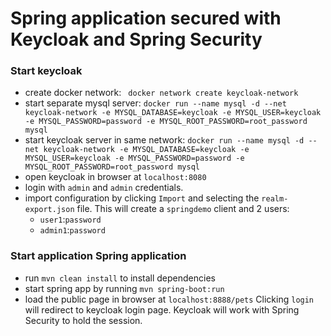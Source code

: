 # Spring application secured with Keycloak and Spring Security

### Start keycloak

- create docker network:
` docker network create keycloak-network`
- start separate mysql server:
`docker run --name mysql -d --net keycloak-network -e MYSQL_DATABASE=keycloak -e MYSQL_USER=keycloak -e MYSQL_PASSWORD=password -e MYSQL_ROOT_PASSWORD=root_password mysql`
- start keycloak server in same network:
`docker run --name mysql -d --net keycloak-network -e MYSQL_DATABASE=keycloak -e MYSQL_USER=keycloak -e MYSQL_PASSWORD=password -e MYSQL_ROOT_PASSWORD=root_password mysql`
- open keycloak in browser at `localhost:8080`
- login with `admin` and `admin` credentials.
- import configuration by clicking `Import` and selecting the `realm-export.json` file.
This will create a `springdemo` client and 2 users:
    - `user1`:`password`
    - `admin1`:`password`

### Start application Spring application
- run `mvn clean install` to install dependencies
- start spring app by running `mvn spring-boot:run`
- load the public page in browser at `localhost:8888/pets`
Clicking `login` will redirect to keycloak login page. Keycloak will work with Spring Security to hold the session.


